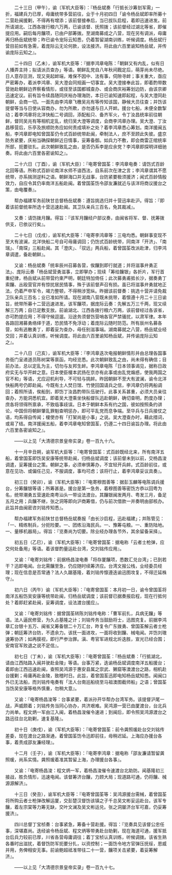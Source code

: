 <!-- { "loadSidebar": true } -->
　　二十三日（甲午），谕〔军机大臣等〕：『杨岳斌奏「行抵长沙筹划军需」一折，福建兵力已厚，毋庸统带多营前往，业于十月初四日「谕令杨岳斌即率所募十二营赴闽援剿，不得再有增添；该前督接奉后，当已拔队启程，着即迅速进发。前所请湖北、江西各拨行粮六万两，已谕该督、抚照拨；该前督经过湖北等省，即催提应用。嗣后每月饟项，已由户部筹拨。至湖南募成之八营，现在另有调派，毋庸再归杨岳斌统带；昨已谕令宠际云知悉，仍着暂留湖南训练，听候调度。杨岳斌行营目前如有急需，着庞际云无论何款，设法接济。将此由六百里谕知杨岳斌，并传谕庞际云知之』。

　　二十四日（乙未），谕军机大臣等：『据李鸿章电陈：「朝鲜又有内乱，似有日人播弄主持；拟请派员查办」等语。朝鲜乱党自八年秋间戡定后，萌芽尚未尽绝。日人意存叵测，现又突起衅端，难保不因中、法有事，伺隙寻衅；事关重大，亟应严密筹办，着派李鸿章、吴大澄会同规画一切事宜。吴大澄接奉此旨，即着酌带数营驰赴朝鲜边界察看情形，或径至该国都城查办、或会商庆裕筹划边防，由该京卿迅速定议。前有旨令续昌随同庆裕办理海防，本日已谕知速即起程，与吴大澄同赴朝鲜，会商一切。一面先由李鸿章飞檄吴兆有等传知该国，静候大员往查；并饬该提督等当与日使从容商办，勿为所欺，亦勿遽与日人开衅。援台七船，未便全数掣动；着李鸿章将北洋快船二号调回，添配船只、备齐军火，令丁汝昌统率前往朝鲜，督同吴兆有等相机定乱，统归吴大澄等调度，会商李鸿章办理。吴大澄、丁汝昌移营后，乐亭及旅顺防务应如何责成填补之处？着李鸿章悉心筹划。南洋援闽五船，李鸿章即电知曾国荃仍令式百龄统带赴闽，牵制法人，庶不至顾此失彼。盛京防务紧要，庆裕当确探朝鲜近日情事，妥筹备御。如兵力不敷，即会商雷正绾统率所部，扼要驻扎。此次朝鲜致乱之由，是否仍系李是应余党？李鸿章即探明详细驰奏。将此由六百里各密谕知之』。

　　二十六日（丁酉），谕〔军机大臣〕：『电寄曾国荃：李鸿章电奏：请饬式百龄北回等语。所称式百龄论南洋水师不谙西法，自系前次在津之言；李鸿章谓其不愿统带，亦系揣测逆料之语。朝鲜海口并无战事，台防紧要极须援济；闻式百龄情殷效力，自应令其仍率南洋五船赴闽。着曾国荃饬令邵友濂就近与该洋将商议援台之策，由电覆奏』。

　　帮办福建军务前陕甘总督杨岳斌奏：遵旨挑选归并十营迅率赴沪。得旨：『即着该前督统率所选十营迅速赴闽。其卫队亲兵三百名，免其裁减』。

　　又奏：请饬拨月饟。得旨：『该军月饟经户部议奏，由闽省将军、督、抚筹拨供支，已依议行矣』。

　　二十七日（戊戌），谕军机大臣等：『电寄李鸿章等：三电均悉。朝鲜事变现不至大有波澜，北洋快船二号自可毋庸调回；仍饬式百龄统带，同南洋「开济」、「南瑞」、「南琛」三船赴闽。其「澄庆」、「驭远」两兵船，着曾国荃改派赴津，归李鸿章调遣，备赴朝鲜』。

　　又谕：杨岳斌奏「统率辰州召募各营，俟饟到即行就道；并将滋事弁勇正法」、庞际云奏「杨岳斌营勇滋事，立即拏办；现续「筹给饟银」各折片，军行首重纪律，杨岳斌从前带营约束严明，朝廷特加倚任；此次募勇甫抵长沙，据奏勇丁索饟、丛殴营官并有惊扰居民情事，殊于该前督声召有损。虽已将滋事弁勇就地正法，仍着严申军令，竭力整顿，不得稍涉宽纵。昨据该前督奏：挑选十营并请免裁卫队亲兵三百名；业已准如所请。现在湖南八营既未挑带，着懔遵十月二十三日谕旨，统带所募十二营迅速进发。该军饟项，据庞际云奏：先解五万三千两，现又续解三万两；自已足敷支放。前谕湖北、江西各拨行粮六万两，该前督经过各该省，亦可酌提应用；不得守候逗遛。沿途务须督饬营哨各官严禁骚扰，以肃军律。本年各路回湘募勇络绎于道，恐民情不免浮动；着庞际云随时防范。所有辰州名募各营，如有逃散勇丁，即着妥为查办，毋任别滋事端。湖南募就之八营，杨岳斌业经交回；并着认真训练，听候调度。将此由六百里谕知杨岳斌，并传谕庞际云知之』。

　　二十八日（己亥），谕军机大臣等：『李鸿章迭次电报朝鲜情形并由总理各国事务衙门呈递道员陈树棠等禀函，均经览悉。此次朝鲜致乱之由，尚未得有确信；目前办法，总以定乱为主，切勿与友邦生衅。李鸿章电陈「日本领事谒见，据称日政府实无与华开衅之意。日本使臣榎本武扬在京亦有此事或由乱党煽惑，使我两国之官不和」等语，尤应迎机利导，不可轻与挑衅。昨因朝鲜不至大有波澜，谕令北洋快船两号仍即赴闽。今既有土人焚日馆、竹使回国请兵之信，李鸿章仍将两船调回；着照所请，俟船到，即饬丁汝昌酌带队伍驶行。此事关系甚重，必须大员亲往查办，方能洞悉机宜。即着吴大澄乘坐快船督队迅赴朝鲜，确切查明，酌度办理；庶各将领得所禀承，不致临事歧误。日本于朝鲜本系有约之国，彼如按照条约讲论，中国但将朝鲜肇乱罪魁查明惩办，即可平乱党而息争端。至华兵与日兵接仗之语，均系得自传闻；榎使亦有「打架尚是小事」之说。吴大澄查办时，藉此措词，或易了结。南洋援闽五船，着李鸿章电知曾国荃，仍遵二十四日谕旨办理。将此由六百里各密谕知之』。

　　——以上见「大清德宗景皇帝实录」卷一百九十六。

　　十一月辛丑朔，谕军机大臣等：『电寄曾国荃：式百龄既经北来，所有南洋五船，着曾国荃即饬吴安康等统带赴闽，归杨岳斌调度；该前督未到以前，交杨昌浚调遣，妥筹援台之策。朝鲜之事，必须审慎筹办，不宜轻开兵衅。式百龄前往，或意在见功、或偏任己见，不服调度，事均可虑；该将行止，着李鸿章妥议具奏』。

　　初三日（癸卯），谕〔军机大臣等〕：『电寄穆图善等：据彭玉麟等电陈调兵援台，分筹饟银等语；所筹甚是。援台是第一急务，着穆图善等密饬方恭以回粤为名，统带潮勇五营速赴南粤汕头一带设法渡台。其饟银闽发两月、粤发三月，备足五月之用；兵饟不继，张之洞等即向沪商筹借，仍与前次借款一并奏明由部核办。此旨并由闽密咨刘铭传知悉』。

　　帮办福建军务前陕甘总督杨岳斌奏报「由长沙启程，迅赴福建」；并陈管见：「一、精练制兵，分扼险要。一、团练沿海民兵。一、豫筹屯粮。一、重防陆地。一、量移机器局」。得旨：『览奏尚为切要。除业经办理各节外，其余留备采择』。

　　初五日（乙巳），谕〔军机大臣等〕：『电寄曾国荃：据电称「云者士枪弹，应交何处备用」等语。着该督酌量运赴台湾，交刘铭传应用』。

　　又谕：『电寄刘铭传：前据杨昌浚电奏「将存厦饟项，悉数汇兑台湾」；已到若干？迅即电闻。台北需饟至急，仍应随时续筹济应。台湾文报公栈，业经委员经理；现在信息是否常通？法人久踞基隆，着刘铭传懔遵迭谕迅图攻复，不得迁延株守』。

　　初六日（丙午）谕〔军机大臣等〕：『电寄曾国荃：本月初一日，谕令曾国荃将南洋五船饬吴安康等统带赴闽，归杨岳斌调度；该前督已据奏报启程，现在行抵何处？着即赶紧赴闽，妥筹调度，设法渡台援应』。

　　又谕：『电寄刘铭传：据曾国荃转陈刘铭传电称：「曹军前扎，兵病无饟」等语。法人逼民修营，为久占基隆之计；刘铭传务当鼓励将士，迅图克复。前据李鸿章汇台银十五万、闽省又筹备银二十万汇台，昨复令广东拨勇、曾国荃解云者士枪弹；朝廷筹济台防，不遗余力。该抚一面进攻，一面将收到饟、械电闻。并饬刘璈速筹协济；如再膜视，即行严参治罪。滇、粤官军进规北圻迭胜，宣光已经合围；安南官军败退之说不足信』。

　　初七日（丁未），谕〔军机大臣等〕：『电寄曾国荃：『杨岳斌奏：「行抵湖北，请由江西陆路入闽并驶赴金陵」等语。台事万紧，迭谕杨岳斌调度南洋五船援台；着即由江西迅速赴闽，查照吴鸿源于惠安县属之崇武、獭窟等澳渡台之路，相机赴台援剿；毋庸再赴金陵，致稽时日。此旨，着曾国荃迅即电知杨岳斌知悉。闻闽口外已无法船，而刘铭传电奏有「法人台南巡船绕至马祖澳图截师船」之语；曾国荃当饬吴安康等格外慎重，勿稍大意』。

　　又谕：『电寄杨昌浚等：台事紧要，着派孙开华帮办台湾军务。该提督沪尾一战，声威颇着；刘铭传务当同心协办，共济艰难。吴鸿源一营已由厦渡台，台北兵力尚单。程文炳一军由江入闽，着杨昌浚催令速进；到闽后，即令照吴鸿源渡台之路迅往台北助剿，速复基隆』。

　　初十日（庚戌），谕〔军机大臣等〕：『电寄曾国荃：前令龚照瑗赴台交刘铭传差委，现在渡台之路渐通，着曾国荃饬令迅即前往，毋稍迟延。上海应办援台各事，着责成邵友濂经理』。

　　十二月（壬子），谕〔军机大臣等〕：『电寄李鸿章：据电称「邵友濂请暂留龚照瑗，尚系实情。龚照瑗着准其暂留上海，办理援台各事』。

　　又谕：『电寄杨昌浚：程文炳一军，着杨昌浚催令速渡台北助防。闻基隆初三接战，胜负情形，迅速电闻。该督筹济台饟，力顾大局；现道路可通，仍将饟、械源源解济』。

　　十三日（癸丑），谕军机大臣等：『电寄曾国荃等：吴鸿源援台需械，着曾国荃将所购云者士枪弹改解运厦，交彭楚汉督饬该镇之子千总吴文彬妥运赴台。该军专饟，着左宗棠等力筹无缺，交叶文澜及吴文彬运兑。张之洞屡济台军可嘉，仍妥筹援济』。

　　四川总督丁宝桢奏：台事紧急，筹备十营赴援。得旨：『览奏具见该督公忠任事，深堪嘉尚。迭经谕令杨岳斌、程文炳等带勇赴台助剿，现在海道可通，援军抵台后兵力较前已厚，川省各营毋庸调往；着丁宝桢认真训练，听候调拨。该省生熟各番时出滋扰，着督饬防军扼要分扎，以资控制；一面饬令地方官弹压抚绥，恩威并用，务俾相安无事。前谕鲍超祗准带往二十一营，饟项关击紧要，着妥筹解济』。

　　——以上见「大清德宗景皇帝实录」卷一百九十七。

